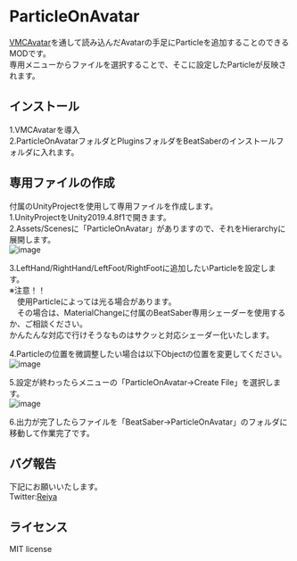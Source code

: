 # ParticleOnAvatar

[VMCAvatar](https://github.com/nagatsuki/VMCAvatar-BS)を通して読み込んだAvatarの手足にParticleを追加することのできるMODです。  
専用メニューからファイルを選択することで、そこに設定したParticleが反映されます。

## インストール

1.VMCAvatarを導入  
2.ParticleOnAvatarフォルダとPluginsフォルダをBeatSaberのインストールフォルダに入れます。  

## 専用ファイルの作成

付属のUnityProjectを使用して専用ファイルを作成します。  
1.UnityProjectをUnity2019.4.8f1で開きます。  
2.Assets/Scenesに「ParticleOnAvatar」がありますので、それをHierarchyに展開します。  
![image](https://user-images.githubusercontent.com/62868883/129211742-0647ac14-69be-4a1f-b5ea-2c59f44f3142.png)

3.LeftHand/RightHand/LeftFoot/RightFootに追加したいParticleを設定します。  
※注意！！   
　使用Particleによっては光る場合があります。  
　その場合は、MaterialChangeに付属のBeatSaber専用シェーダーを使用するか、ご相談ください。  
  かんたんな対応で行けそうなものはサクッと対応シェーダー化いたします。  

4.Particleの位置を微調整したい場合は以下Objectの位置を変更してください。  
![image](https://user-images.githubusercontent.com/62868883/129212326-ad231fd1-0c7c-48cd-9376-a74eca0e4353.png)

5.設定が終わったらメニューの「ParticleOnAvatar→Create File」を選択します。  
![image](https://user-images.githubusercontent.com/62868883/129212484-b25233d7-7836-4fde-b0da-b74ec3cedbea.png)

6.出力が完了したらファイルを「BeatSaber→ParticleOnAvatar」のフォルダに移動して作業完了です。  


## バグ報告 

下記にお願いいたします。  
Twitter:[Reiya](https://twitter.com/Reiya__)  


## ライセンス

MIT license
